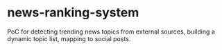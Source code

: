 # news-ranking-system
PoC for detecting trending news topics from external sources, building a dynamic topic list, mapping to social posts.
